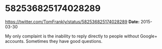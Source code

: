 # 582536825174028289
https://twitter.com/TomFrankly/status/582536825174028289
**Date:** 2015-03-30

My only complaint is the inability to reply directly to people without Google+ accounts. Sometimes they have good questions.
